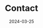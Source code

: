 ---
title: Contact
date: 2024-03-25
type: landing

sections:

  - block: contact
    content:
      title: Contact
      text: <br><span style="font-size:125%">안녕하세요. 이 웹페이지에는 제가 대학생활을 하면서 한 동아리 활동과 프로젝트, 대외활동 등에 대한 내용이 기록되어 있습니다. 추후에는 개인프로젝트 등 컴퓨터공학 관련 포트폴리오로 활용할 계획입니다. </span><br>
      email: hyemin9973@gmail.com
      phone: +82-10-9973-5063
---
